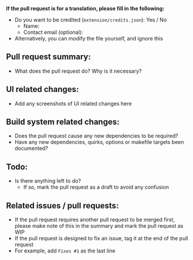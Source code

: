 **If the pull request is for a translation, please fill in the following:**
 - Do you want to be credited (`extension/credits.json`): Yes / No
   - Name:
   - Contact email (optional):
 - Alternatively, you can modify the file yourself, and ignore this

## Pull request summary:
 - What does the pull request do? Why is it necessary?

## UI related changes:
 - Add any screenshots of UI related changes here

## Build system related changes:
 - Does the pull request cause any new dependencies to be required?
 - Have any new dependencies, quirks, options or makefile targets been documented?

## Todo:
 - Is there anything left to do?
   - If so, mark the pull request as a draft to avoid any confusion

## Related issues / pull requests:
 - If the pull request requires another pull request to be merged first, please make note of this in the summary and mark the pull request as WIP
 - If the pull request is designed to fix an issue, tag it at the end of the pull request
 - For example, add `Fixes #1` as the last line
